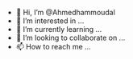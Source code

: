 - 👋 Hi, I’m @Ahmedhammoudal
- 👀 I’m interested in ...
- 🌱 I’m currently learning ...
- 💞️ I’m looking to collaborate on ...
- 📫 How to reach me ...

<!---
Ahmedhammoudal/Ahmedhammoudal is a ✨ special ✨ repository because its `README.md` (this file) appears on your GitHub profile.
You can click the Preview link to take a look at your changes.
--->
